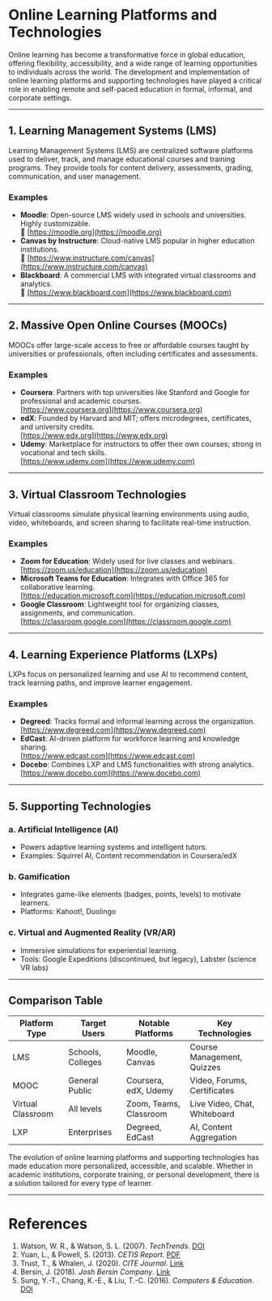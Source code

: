# Online Learning Platforms and Technologies

Online learning has become a transformative force in global education, offering flexibility, accessibility, and a wide range of learning opportunities to individuals across the world. The development and implementation of online learning platforms and supporting technologies have played a critical role in enabling remote and self-paced education in formal, informal, and corporate settings.

---

## 1. Learning Management Systems (LMS)

Learning Management Systems (LMS) are centralized software platforms used to deliver, track, and manage educational courses and training programs. They provide tools for content delivery, assessments, grading, communication, and user management.

### Examples

- **Moodle**: Open-source LMS widely used in schools and universities. Highly customizable.  
  🔗 [https://moodle.org](https://moodle.org)
- **Canvas by Instructure**: Cloud-native LMS popular in higher education institutions.  
  🔗 [https://www.instructure.com/canvas](https://www.instructure.com/canvas)
- **Blackboard**: A commercial LMS with integrated virtual classrooms and analytics.  
  🔗 [https://www.blackboard.com](https://www.blackboard.com)

---

## 2. Massive Open Online Courses (MOOCs)

MOOCs offer large-scale access to free or affordable courses taught by universities or professionals, often including certificates and assessments.

### Examples

- **Coursera**: Partners with top universities like Stanford and Google for professional and academic courses.  
    [https://www.coursera.org](https://www.coursera.org)
- **edX**: Founded by Harvard and MIT; offers microdegrees, certificates, and university credits.  
    [https://www.edx.org](https://www.edx.org)
- **Udemy**: Marketplace for instructors to offer their own courses; strong in vocational and tech skills.  
    [https://www.udemy.com](https://www.udemy.com)

---

## 3. Virtual Classroom Technologies

Virtual classrooms simulate physical learning environments using audio, video, whiteboards, and screen sharing to facilitate real-time instruction.

### Examples

- **Zoom for Education**: Widely used for live classes and webinars.  
    [https://zoom.us/education](https://zoom.us/education)
- **Microsoft Teams for Education**: Integrates with Office 365 for collaborative learning.  
    [https://education.microsoft.com](https://education.microsoft.com)
- **Google Classroom**: Lightweight tool for organizing classes, assignments, and communication.  
    [https://classroom.google.com](https://classroom.google.com)

---

## 4. Learning Experience Platforms (LXPs)

LXPs focus on personalized learning and use AI to recommend content, track learning paths, and improve learner engagement.

### Examples

- **Degreed**: Tracks formal and informal learning across the organization.  
  [https://www.degreed.com](https://www.degreed.com)
- **EdCast**: AI-driven platform for workforce learning and knowledge sharing.  
  [https://www.edcast.com](https://www.edcast.com)
- **Docebo**: Combines LXP and LMS functionalities with strong analytics.  
  [https://www.docebo.com](https://www.docebo.com)

---

## 5. Supporting Technologies

### a. **Artificial Intelligence (AI)**
- Powers adaptive learning systems and intelligent tutors.
- Examples: Squirrel AI, Content recommendation in Coursera/edX

### b. **Gamification**
- Integrates game-like elements (badges, points, levels) to motivate learners.
- Platforms: Kahoot!, Duolingo

### c. **Virtual and Augmented Reality (VR/AR)**
- Immersive simulations for experiential learning.
- Tools: Google Expeditions (discontinued, but legacy), Labster (science VR labs)

---

## Comparison Table

| Platform Type     | Target Users      | Notable Platforms      | Key Technologies             |
| ----------------- | ----------------- | ---------------------- | ---------------------------- |
| LMS               | Schools, Colleges | Moodle, Canvas         | Course Management, Quizzes   |
| MOOC              | General Public    | Coursera, edX, Udemy   | Video, Forums, Certificates  |
| Virtual Classroom | All levels        | Zoom, Teams, Classroom | Live Video, Chat, Whiteboard |
| LXP               | Enterprises       | Degreed, EdCast        | AI, Content Aggregation      |


The evolution of online learning platforms and supporting technologies has made education more personalized, accessible, and scalable. Whether in academic institutions, corporate training, or personal development, there is a solution tailored for every type of learner.

---

# References

1. Watson, W. R., & Watson, S. L. (2007). *TechTrends*. [DOI](https://doi.org/10.1007/s11528-007-0023-y)
2. Yuan, L., & Powell, S. (2013). *CETIS Report*. [PDF](https://publications.cetis.org.uk/2013/667)
3. Trust, T., & Whalen, J. (2020). *CITE Journal*. [Link](https://citejournal.org/volume-20/issue-4-20/current-practice/k-12-teachers-experiences-and-challenges-with-using-zoom-for-remote-teaching-during-covid-19/)
4. Bersin, J. (2018). *Josh Bersin Company*. [Link](https://joshbersin.com/2018/10/a-new-market-has-emerged-the-learning-experience-platform/)
5. Sung, Y.-T., Chang, K.-E., & Liu, T.-C. (2016). *Computers & Education*. [DOI](https://doi.org/10.1016/j.compedu.2015.11.008)
